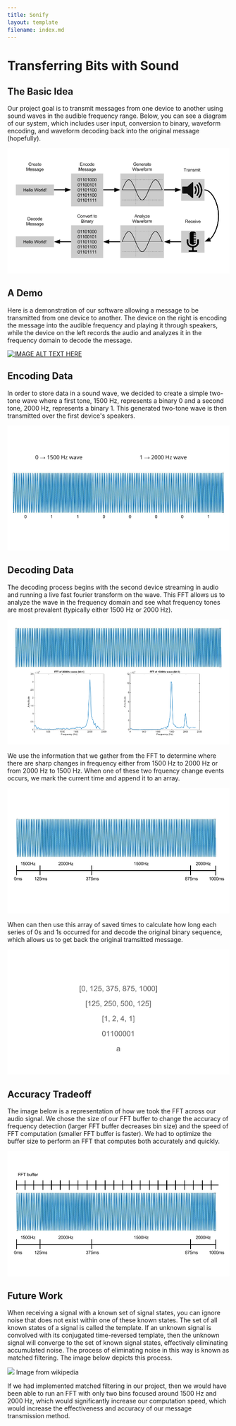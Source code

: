 ```yaml
---
title: Sonify
layout: template
filename: index.md
---
```


# Transferring Bits with Sound

## The Basic Idea

Our project goal is to transmit messages from one device to another using sound waves in the audible frequency range. Below, you can see a diagram of our system, which includes user input, conversion to binary, waveform encoding, and waveform decoding back into the original message (hopefully).

![](images/systemDiagram.png?raw=true)

## A Demo

Here is a demonstration of our software allowing a message to be transmitted from one device to another. The device on the right is encoding the message into the audible frequency and playing it through speakers, while the device on the left records the audio and analyzes it in the frequency domain to decode the message.

[![IMAGE ALT TEXT HERE](http://img.youtube.com/vi/YD8VOvXGZOg/0.jpg)](http://www.youtube.com/watch?v=YD8VOvXGZOg)

## Encoding Data

In order to store data in a sound wave, we decided to create a simple two-tone wave where a first tone, 1500 Hz, represents a binary 0 and a second tone, 2000 Hz, represents a binary 1. This generated two-tone wave is then transmitted over the first device's speakers.

![](images/encode.png?raw=true)

## Decoding Data

The decoding process begins with the second device streaming in audio and running a live fast fourier transform on the wave. This FFT allows us to analyze the wave in the frequency domain and see what frequency tones are most prevalent (typically either 1500 Hz or 2000 Hz).

![](images/decode.png?raw=true)

We use the information that we gather from the FFT to determine where there are sharp changes in frequency either from 1500 Hz to 2000 Hz or from 2000 Hz to 1500 Hz. When one of these two frquency change events occurs, we mark the current time and append it to an array.

![](images/decode1.png?raw=true)

When can then use this array of saved times to calculate how long each series of 0s and 1s occurred for and decode the original binary sequence, which allows us to get back the original tramsitted message.

![](images/decode2.png?raw=true)

## Accuracy Tradeoff

The image below is a representation of how we took the FFT across our audio signal. We chose the size of our FFT buffer to change the accuracy of frequency detection (larger FFT buffer decreases bin size) and the speed of FFT computation (smaller FFT buffer is faster). We had to optimize the buffer size to perform an FFT that computes both accurately and quickly.

![](images/tradeoff.png?raw=true)

## Future Work

When receiving a signal with a known set of signal states, you can ignore noise that does not exist within one of these known states. The set of all known states of a signal is called the template. If an unknown signal is convolved with its conjugated time-reversed template, then the unknown signal will converge to the set of known signal states, effectively eliminating accumulated noise. The process of eliminating noise in this way is known as matched filtering. The image below depicts this process.

![](https://upload.wikimedia.org/wikipedia/commons/9/91/Matched_Filter_Total_System.jpg?raw=true)
Image from wikipedia

If we had implemented matched filtering in our project, then we would have been able to run an FFT with only two bins focused around 1500 Hz and 2000 Hz, which would significantly increase our computation speed, which would increase the effectiveness and accuracy of our message transmission method.

